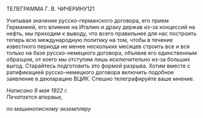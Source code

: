 ТЕЛЕГРАММА Г. В. ЧИЧЕРИНУ121

Учитывая значение русско-германского договора, его прием Германией, его влияние на Италию и драку держав из-за концессий на нефть, мы приходим к выводу, что всего правильнее для нас построить теперь всю международную политику на том, чтобы в течение известного периода не менее нескольких месяцев строить все и вся только на базе русско-немецкого договора, объявив его единственным образцом, от коего мы от­ступим лишь исключительно из-за больших выгод. Старайтесь подготовить это формой разрыва. Хотим вместе с ратификацией русско-немецкого договора включить подобное заявление в декларацию ВЦИК. Спешно телеграфируйте ваше мнение.

_Написано 9 мая 1922 г.                                                                      Печатается впервые,_

_по машинописному экземпляру_